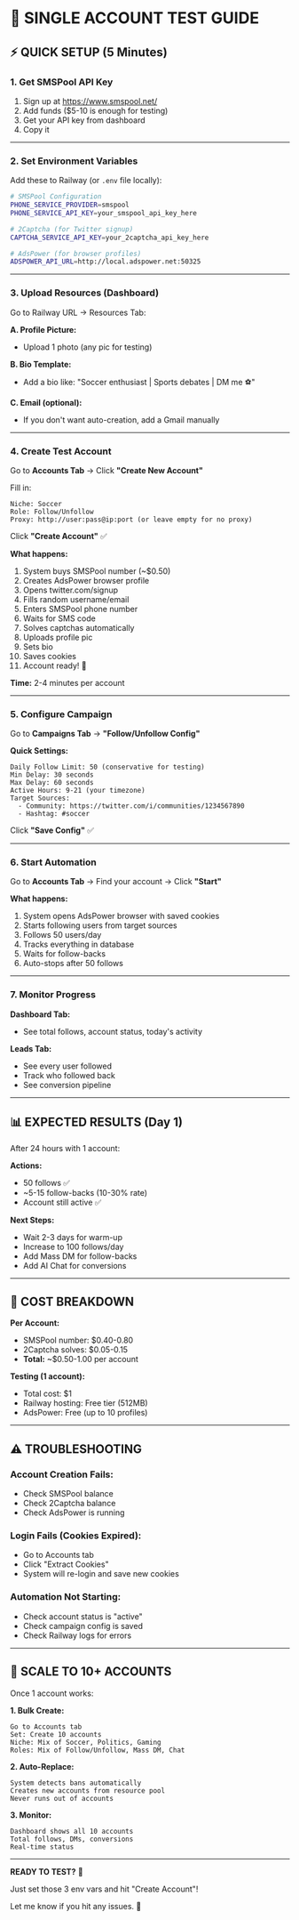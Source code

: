 # 🧪 SINGLE ACCOUNT TEST GUIDE

## ⚡ **QUICK SETUP (5 Minutes)**

### **1. Get SMSPool API Key**
1. Sign up at https://www.smspool.net/
2. Add funds ($5-10 is enough for testing)
3. Get your API key from dashboard
4. Copy it

---

### **2. Set Environment Variables**

Add these to Railway (or `.env` file locally):

```bash
# SMSPool Configuration
PHONE_SERVICE_PROVIDER=smspool
PHONE_SERVICE_API_KEY=your_smspool_api_key_here

# 2Captcha (for Twitter signup)
CAPTCHA_SERVICE_API_KEY=your_2captcha_api_key_here

# AdsPower (for browser profiles)
ADSPOWER_API_URL=http://local.adspower.net:50325
```

---

### **3. Upload Resources (Dashboard)**

Go to Railway URL → Resources Tab:

**A. Profile Picture:**
- Upload 1 photo (any pic for testing)

**B. Bio Template:**
- Add a bio like: "Soccer enthusiast | Sports debates | DM me ⚽"

**C. Email (optional):**
- If you don't want auto-creation, add a Gmail manually

---

### **4. Create Test Account**

Go to **Accounts Tab** → Click **"Create New Account"**

Fill in:
```
Niche: Soccer
Role: Follow/Unfollow
Proxy: http://user:pass@ip:port (or leave empty for no proxy)
```

Click **"Create Account"** ✅

**What happens:**
1. System buys SMSPool number (~$0.50)
2. Creates AdsPower browser profile
3. Opens twitter.com/signup
4. Fills random username/email
5. Enters SMSPool phone number
6. Waits for SMS code
7. Solves captchas automatically
8. Uploads profile pic
9. Sets bio
10. Saves cookies
11. Account ready! 🎉

**Time:** 2-4 minutes per account

---

### **5. Configure Campaign**

Go to **Campaigns Tab** → **"Follow/Unfollow Config"**

**Quick Settings:**
```
Daily Follow Limit: 50 (conservative for testing)
Min Delay: 30 seconds
Max Delay: 60 seconds
Active Hours: 9-21 (your timezone)
Target Sources:
  - Community: https://twitter.com/i/communities/1234567890
  - Hashtag: #soccer
```

Click **"Save Config"** ✅

---

### **6. Start Automation**

Go to **Accounts Tab** → Find your account → Click **"Start"**

**What happens:**
1. System opens AdsPower browser with saved cookies
2. Starts following users from target sources
3. Follows 50 users/day
4. Tracks everything in database
5. Waits for follow-backs
6. Auto-stops after 50 follows

---

### **7. Monitor Progress**

**Dashboard Tab:**
- See total follows, account status, today's activity

**Leads Tab:**
- See every user followed
- Track who followed back
- See conversion pipeline

---

## 📊 **EXPECTED RESULTS (Day 1)**

After 24 hours with 1 account:

**Actions:**
- 50 follows ✅
- ~5-15 follow-backs (10-30% rate)
- Account still active ✅

**Next Steps:**
- Wait 2-3 days for warm-up
- Increase to 100 follows/day
- Add Mass DM for follow-backs
- Add AI Chat for conversions

---

## 🎯 **COST BREAKDOWN**

**Per Account:**
- SMSPool number: $0.40-0.80
- 2Captcha solves: $0.05-0.15
- **Total:** ~$0.50-1.00 per account

**Testing (1 account):**
- Total cost: $1
- Railway hosting: Free tier (512MB)
- AdsPower: Free (up to 10 profiles)

---

## ⚠️ **TROUBLESHOOTING**

### **Account Creation Fails:**
- Check SMSPool balance
- Check 2Captcha balance
- Check AdsPower is running

### **Login Fails (Cookies Expired):**
- Go to Accounts tab
- Click "Extract Cookies"
- System will re-login and save new cookies

### **Automation Not Starting:**
- Check account status is "active"
- Check campaign config is saved
- Check Railway logs for errors

---

## 🚀 **SCALE TO 10+ ACCOUNTS**

Once 1 account works:

**1. Bulk Create:**
```
Go to Accounts tab
Set: Create 10 accounts
Niche: Mix of Soccer, Politics, Gaming
Roles: Mix of Follow/Unfollow, Mass DM, Chat
```

**2. Auto-Replace:**
```
System detects bans automatically
Creates new accounts from resource pool
Never runs out of accounts
```

**3. Monitor:**
```
Dashboard shows all 10 accounts
Total follows, DMs, conversions
Real-time status
```

---

**READY TO TEST?** 🧪

Just set those 3 env vars and hit "Create Account"!

Let me know if you hit any issues. 💪
